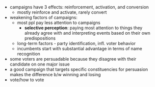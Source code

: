 - campaigns have 3 effects: reinforcement, activation, and conversion
	- mostly reinforce and activate, rarely convert
- weakening factors of campaigns:
	- most ppl pay less attention to campaigns
		- **selective perception**: paying most attention to things they already agree with and interpreting events based on their own predispositions
	- long-term factors - party identification, infl. voter behavior
	- incumbents start with substantial advantage in terms of name recognition
- some voters are persuadable because they disagree with their candidate on one major issue
- a good campaign that targets specific constituencies for persuasion makes the difference b/w winning and losing
- vote/how to vote
